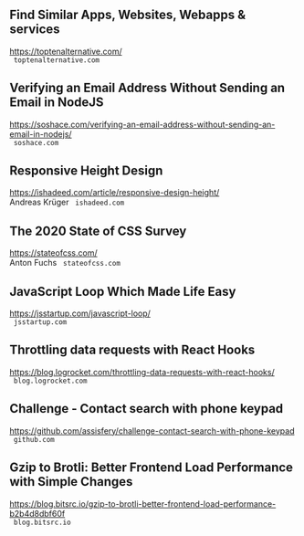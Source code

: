 ## Find Similar Apps, Websites, Webapps & services  
https://toptenalternative.com/  
 ` toptenalternative.com`
  

## Verifying an Email Address Without Sending an Email in NodeJS  
https://soshace.com/verifying-an-email-address-without-sending-an-email-in-nodejs/  
 ` soshace.com`
  

## Responsive Height Design  
https://ishadeed.com/article/responsive-design-height/  
Andreas Krüger ` ishadeed.com`
  

## The 2020 State of CSS Survey  
https://stateofcss.com/  
Anton Fuchs ` stateofcss.com`
  

## JavaScript Loop Which Made Life Easy  
https://jsstartup.com/javascript-loop/  
 ` jsstartup.com`
  

## Throttling data requests with React Hooks  
https://blog.logrocket.com/throttling-data-requests-with-react-hooks/  
 ` blog.logrocket.com`
  

## Challenge - Contact search with phone keypad  
https://github.com/assisfery/challenge-contact-search-with-phone-keypad  
 ` github.com`
  

## Gzip to Brotli: Better Frontend Load Performance with Simple Changes  
https://blog.bitsrc.io/gzip-to-brotli-better-frontend-load-performance-b2b4d8dbf60f  
 ` blog.bitsrc.io`
  

